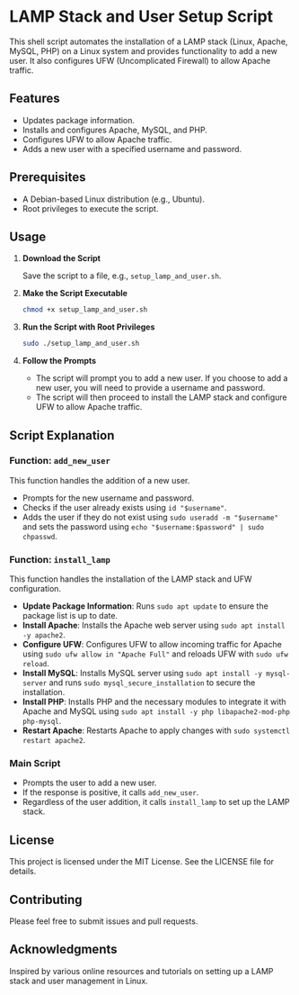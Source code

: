 # LAMP Stack and User Setup Script

This shell script automates the installation of a LAMP stack (Linux, Apache, MySQL, PHP) on a Linux system and provides functionality to add a new user. It also configures UFW (Uncomplicated Firewall) to allow Apache traffic.

## Features

- Updates package information.
- Installs and configures Apache, MySQL, and PHP.
- Configures UFW to allow Apache traffic.
- Adds a new user with a specified username and password.

## Prerequisites

- A Debian-based Linux distribution (e.g., Ubuntu).
- Root privileges to execute the script.

## Usage

1. **Download the Script**

   Save the script to a file, e.g., `setup_lamp_and_user.sh`.

2. **Make the Script Executable**

   ```bash
   chmod +x setup_lamp_and_user.sh
   ```

3. **Run the Script with Root Privileges**

   ```bash
   sudo ./setup_lamp_and_user.sh
   ```

4. **Follow the Prompts**

   - The script will prompt you to add a new user. If you choose to add a new user, you will need to provide a username and password.
   - The script will then proceed to install the LAMP stack and configure UFW to allow Apache traffic.

## Script Explanation

### Function: `add_new_user`

This function handles the addition of a new user.

- Prompts for the new username and password.
- Checks if the user already exists using `id "$username"`.
- Adds the user if they do not exist using `sudo useradd -m "$username"` and sets the password using `echo "$username:$password" | sudo chpasswd`.

### Function: `install_lamp`

This function handles the installation of the LAMP stack and UFW configuration.

- **Update Package Information**: Runs `sudo apt update` to ensure the package list is up to date.
- **Install Apache**: Installs the Apache web server using `sudo apt install -y apache2`.
- **Configure UFW**: Configures UFW to allow incoming traffic for Apache using `sudo ufw allow in "Apache Full"` and reloads UFW with `sudo ufw reload`.
- **Install MySQL**: Installs MySQL server using `sudo apt install -y mysql-server` and runs `sudo mysql_secure_installation` to secure the installation.
- **Install PHP**: Installs PHP and the necessary modules to integrate it with Apache and MySQL using `sudo apt install -y php libapache2-mod-php php-mysql`.
- **Restart Apache**: Restarts Apache to apply changes with `sudo systemctl restart apache2`.

### Main Script

- Prompts the user to add a new user.
- If the response is positive, it calls `add_new_user`.
- Regardless of the user addition, it calls `install_lamp` to set up the LAMP stack.

## License

This project is licensed under the MIT License. See the LICENSE file for details.

## Contributing

Please feel free to submit issues and pull requests.

## Acknowledgments

Inspired by various online resources and tutorials on setting up a LAMP stack and user management in Linux.
